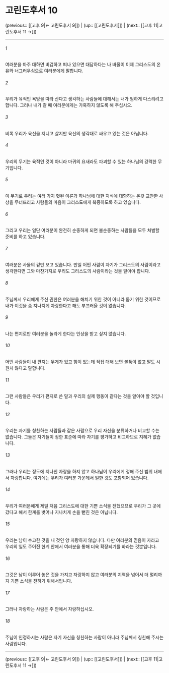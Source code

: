 # 고린도후서 10

(previous:: [[고후 9|← 고린도후서 9]]) | (up:: [[고린도후서]]) | (next:: [[고후 11|고린도후서 11 →]])

***




###### 1 

여러분을 마주 대하면 비겁하고 떠나 있으면 대담하다는 나 바울이 이제 그리스도의 온유와 너그러우심으로 여러분에게 말합니다. 



###### 2 

우리가 육적인 욕망을 따라 산다고 생각하는 사람들에 대해서는 내가 엄하게 다스리려고 합니다. 그러나 내가 갈 때 여러분에게는 가혹하지 않도록 해 주십시오. 



###### 3 

비록 우리가 육신을 지니고 살지만 육신의 생각대로 싸우고 있는 것은 아닙니다. 



###### 4 

우리의 무기는 육적인 것이 아니라 마귀의 요새라도 파괴할 수 있는 하나님의 강력한 무기입니다. 



###### 5 

이 무기로 우리는 여러 가지 헛된 이론과 하나님에 대한 지식에 대항하는 온갖 교만한 사상을 무너뜨리고 사람들의 마음이 그리스도에게 복종하도록 하고 있습니다. 



###### 6 

그리고 우리는 일단 여러분이 완전히 순종하게 되면 불순종하는 사람들을 모두 처벌할 준비를 하고 있습니다. 



###### 7 

여러분은 사물의 겉만 보고 있습니다. 만일 어떤 사람이 자기가 그리스도의 사람이라고 생각한다면 그와 마찬가지로 우리도 그리스도의 사람이라는 것을 알아야 합니다. 



###### 8 

주님께서 우리에게 주신 권한은 여러분을 해치기 위한 것이 아니라 돕기 위한 것이므로 내가 이것을 좀 지나치게 자랑한다고 해도 부끄러울 것이 없습니다. 



###### 9 

나는 편지로만 여러분을 놀라게 한다는 인상을 받고 싶지 않습니다. 



###### 10 

어떤 사람들이 내 편지는 무게가 있고 힘이 있는데 직접 대해 보면 볼품이 없고 말도 시원치 않다고 말합니다. 



###### 11 

그런 사람들은 우리가 편지로 쓴 말과 우리의 실제 행동이 같다는 것을 알아야 할 것입니다. 



###### 12 

우리는 자기를 칭찬하는 사람들과 같은 사람으로 우리 자신을 분류하거나 비교할 수는 없습니다. 그들은 자기들이 정한 표준에 따라 자기를 평가하고 비교하므로 지혜가 없습니다. 



###### 13 

그러나 우리는 정도에 지나친 자랑을 하지 않고 하나님이 우리에게 정해 주신 범위 내에서 자랑합니다. 여기에는 우리가 여러분 가운데서 일한 것도 포함되어 있습니다. 



###### 14 

우리가 여러분에게 제일 처음 그리스도에 대한 기쁜 소식을 전했으므로 우리가 그 곳에 갔다고 해서 한계를 벗어나 지나치게 손을 뻗친 것은 아닙니다. 



###### 15 

우리는 남이 수고한 것을 내 것인 양 자랑하지 않습니다. 다만 여러분의 믿음이 자라고 우리의 일도 주어진 한계 안에서 여러분을 통해 더욱 확장되기를 바라는 것뿐입니다. 



###### 16 

그것은 남이 이루어 놓은 것을 가지고 자랑하지 않고 여러분의 지역을 넘어서 더 멀리까지 기쁜 소식을 전하기 위해서입니다. 



###### 17 

그러나 자랑하는 사람은 주 안에서 자랑하십시오. 



###### 18 

주님이 인정하시는 사람은 자기 자신을 칭찬하는 사람이 아니라 주님께서 칭찬해 주시는 사람입니다.

***

(previous:: [[고후 9|← 고린도후서 9]]) | (up:: [[고린도후서]]) | (next:: [[고후 11|고린도후서 11 →]])
